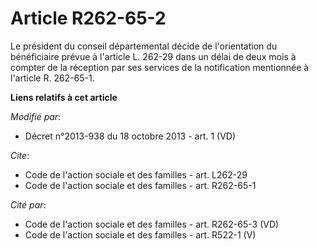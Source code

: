 # Article R262-65-2

Le président du conseil départemental décide de l'orientation du bénéficiaire prévue à l'article L. 262-29 dans un délai de
deux mois à compter de la réception par ses services de la notification mentionnée à l'article R. 262-65-1.

**Liens relatifs à cet article**

_Modifié par_:

  - Décret n°2013-938 du 18 octobre 2013 - art. 1 (VD)

_Cite_:

  - Code de l'action sociale et des familles - art. L262-29
  - Code de l'action sociale et des familles - art. R262-65-1

_Cité par_:

  - Code de l'action sociale et des familles - art. R262-65-3 (VD)
  - Code de l'action sociale et des familles - art. R522-1 (V)

